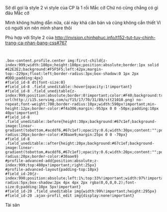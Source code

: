 Sở dĩ gọi là style 2 vì style của CP là 1 rồi Mắc cỡ
Chứ nó cũng chẳng có gì đâu Mắc cỡ

Mình không hướng dẫn nữa, cái này khá căn bản và cũng không cần thiết
Vì có người xin nên mình share thôi

Phù hợp với Style 2 của http://invision.chinhphuc.info/t152-tut-tuy-chinh-trang-ca-nhan-bang-css#767


```


.box-content.profile.center img:first-child{z-index:999;width:180px;height:180px;position:absolute;border:1px solid #E2E2E2;background:#F5F5F5;left:42px;margin-top:-229px;float:left;border-radius:3px;box-shadow:0 1px 2px #DDD;padding:4px}
#field_id-8 dt{font-size:0}
#field_id-8 .field_uneditable::hover{opacity:1!important}
#field_id-8 .field_uneditable{z-index:999;position:absolute;border:0!important;color:#F40;background:transparent url(http://i15.servimg.com/u/f15/17/70/31/89/stt21010.png) no-repeat;font-weight:700;border-radius:10px;width:590px!important;min-height:12px;border-color:#f4a306;margin:-953px 0 0 -50px;padding:18px 40px!important}
#field_id-8 .field_uneditable::before{height:30px;background:#67c1ef;background-image:linear-gradient(tobottom,#acddf6,#67c1ef);opacity:0.6;width:30px;content:"";position:absolute;border-radius:20px;border-color:#30aae9;margin:25px 0 0 -70px}
#field_id-8 .field_uneditable::after{height:20px;background:#67c1ef;background-image:linear-gradient(tobottom,#acddf6,#67c1ef);opacity:0.6;width:20px;content:"";position:absolute;left:-3%;top:76px;border-radius:20px;border-color:#30aae9}
#profile-advanced-add{position:absolute;z-index:999;top:480px!important;right:25px}
#profile-advanced-layout{padding-top:10px}
#field_id-20{z-index:990;position:absolute;left:1%;top:33%!important;width:97%!important;height:300px;background:#fff;border-radius:5px;box-shadow:2px 4px 4px 2px rgba(0,0,0,0.2);font-size:0;padding:10px 5px!important}
#field_id-20 .field_uneditable img{width:99%!important;height:295px}
#field_id-20 .ajax-profil_edit img{display:none!important}

```
Tài sản